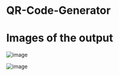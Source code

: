 # QR-Code-Generator

# Images of the output
![image](https://github.com/Riya401/QR-Code-Generator/assets/136703622/af2162b6-e006-4a33-b831-c237d21b75a5)

![image](https://github.com/Riya401/QR-Code-Generator/assets/136703622/2434d592-feb0-4e56-ad8d-c6779bbf65fe)



